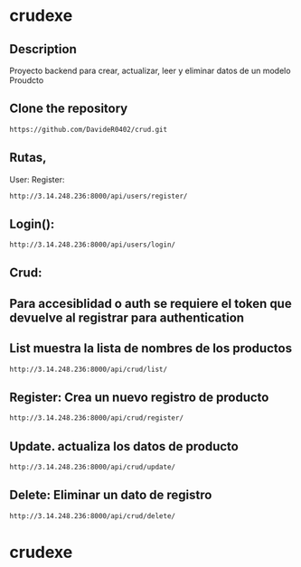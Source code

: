 # crudexe

## Description

Proyecto backend para crear, actualizar, leer y eliminar datos de un modelo Proudcto

## Clone the repository

```bash
https://github.com/DavideR0402/crud.git
```
## Rutas,

User:
Register:
```bash
http://3.14.248.236:8000/api/users/register/
```
## Login():
```bash
http://3.14.248.236:8000/api/users/login/
```

## Crud:
## Para accesiblidad o auth se requiere el token que devuelve al registrar para authentication

## List muestra la lista de nombres de los productos
```bash
http://3.14.248.236:8000/api/crud/list/
```

## Register: Crea un nuevo registro de producto
```bash
http://3.14.248.236:8000/api/crud/register/
```

## Update. actualiza los datos de producto
```bash
http://3.14.248.236:8000/api/crud/update/
```

## Delete: Eliminar un dato de registro
```bash
http://3.14.248.236:8000/api/crud/delete/
```

# crudexe
